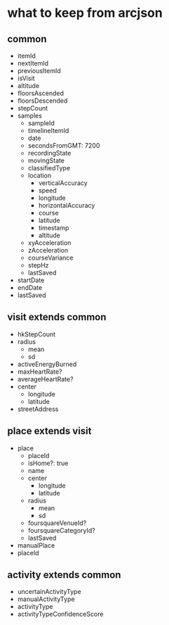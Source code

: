 # what to keep from arcjson

## common

- itemId
- nextItemId
- previousItemId
- isVisit
- altitude
- floorsAscended
- floorsDescended
- stepCount
- samples
  - sampleId
  - timelineItemId
  - date
  - secondsFromGMT: 7200
  - recordingState
  - movingState
  - classifiedType
  - location
    - verticalAccuracy
    - speed
    - longitude
    - horizontalAccuracy
    - course
    - latitude
    - timestamp
    - altitude
  - xyAcceleration
  - zAcceleration
  - courseVariance
  - stepHz
  - lastSaved
- startDate
- endDate
- lastSaved

## visit extends common

- hkStepCount
- radius
  - mean
  - sd
- activeEnergyBurned
- maxHeartRate?
- averageHeartRate?
- center
  - longitude
  - latitude
- streetAddress

## place extends visit

- place
  - placeId
  - isHome?: true
  - name
  - center
    - longitude
    - latitude
  - radius
    - mean
    - sd
  - foursquareVenueId?
  - foursquareCategoryId?
  - lastSaved
- manualPlace
- placeId

## activity extends common

- uncertainActivityType
- manualActivityType
- activityType
- activityTypeConfidenceScore

